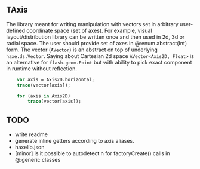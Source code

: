 ## TAxis
The library meant for writing manipulation with vectors set in arbitrary user-defined coordinate space (set of axes).
For example, visual layout/distribution  library can be written once and then used in 2d, 3d or radial space. The user should provide set of axes in @:enum abstract(Int) form.
The vector (```AVector```) is an abstract on top of underlying ```haxe.ds.Vector```. Saying about Cartesian 2d space ```AVector<Axis2D, Float>``` is an alternative for ```flash.geom.Point``` but with ability to pick exact component in runtime without reflection.

```haxe
    var axis = Axis2D.horizontal;
    trace(vector[axis]);
```

```haxe
    for (axis in Axis2D) 
        trace(vector[axis]);
```

## TODO
* write readme
* generate inline getters according to axis aliases.
* haxelib.json
* [minor] is it possible to autodetect n for factoryCreate() calls in @:generic classes